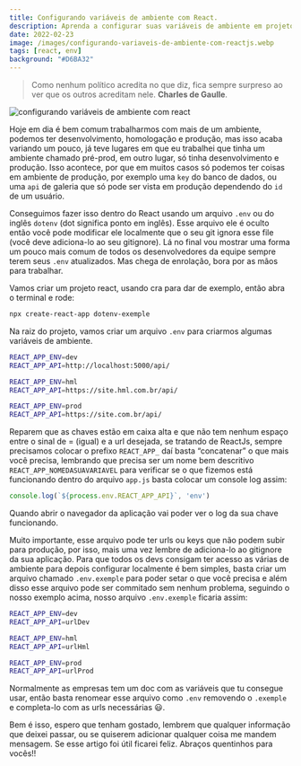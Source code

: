 ```yaml
---
title: Configurando variáveis de ambiente com React.
description: Aprenda a configurar suas variáveis de ambiente em projetos React.
date: 2022-02-23
image: /images/configurando-variaveis-de-ambiente-com-reactjs.webp
tags: [react, env]
background: "#D6BA32"
---
```


> Como nenhum político acredita no que diz, fica sempre surpreso ao ver que os outros acreditam nele. **Charles de Gaulle**.

![configurando variáveis de ambiente com react](/images/configurando-variaveis-de-ambiente-com-reactjs.webp)

Hoje em dia é bem comum trabalharmos com mais de um ambiente, podemos ter desenvolvimento, homologação e produção, mas isso acaba variando um pouco, já teve lugares em que eu trabalhei que tinha um ambiente chamado pré-prod, em outro lugar, só tinha desenvolvimento e produção. Isso acontece, por que em muitos casos só podemos ter coisas em ambiente de produção, por exemplo uma `key` do banco de dados, ou uma `api` de galeria que só pode ser vista em produção dependendo do `id` de um usuário.

Conseguimos fazer isso dentro do React usando um arquivo `.env` ou do inglês `dotenv` (dot significa ponto em inglês). Esse arquivo ele é oculto então você pode modificar ele localmente que o seu git ignora esse file (você deve adiciona-lo ao seu gitignore). Lá no final vou mostrar uma forma um pouco mais comum de todos os desenvolvedores da equipe sempre terem seus `.env` atualizados. Mas chega de enrolação, bora por as mãos para trabalhar.

Vamos criar um projeto react, usando cra para dar de exemplo, então abra o terminal e rode:

```bash
npx create-react-app dotenv-exemple
```

Na raiz do projeto, vamos criar um arquivo `.env` para criarmos algumas variáveis de ambiente.

```bash
REACT_APP_ENV=dev
REACT_APP_API=http://localhost:5000/api/

REACT_APP_ENV=hml
REACT_APP_API=https://site.hml.com.br/api/

REACT_APP_ENV=prod
REACT_APP_API=https://site.com.br/api/
```

Reparem que as chaves estão em caixa alta e que não tem nenhum espaço entre o sinal de = (igual) e a url desejada, se tratando de ReactJs, sempre precisamos colocar o prefixo `REACT_APP_` daí basta “concatenar” o que mais você precisa, lembrando que precisa ser um nome bem descritivo `REACT_APP_NOMEDASUAVARIAVEL` para verificar se o que fizemos está funcionando dentro do arquivo `app.js` basta colocar um console log assim:

```javascript
console.log(`${process.env.REACT_APP_API}`, 'env')
```

Quando abrir o navegador da aplicação vai poder ver o log da sua chave funcionando.

Muito importante, esse arquivo pode ter urls ou keys que não podem subir para produção, por isso, mais uma vez lembre de adiciona-lo ao gitignore da sua aplicação. Para que todos os devs consigam ter acesso as várias de ambiente para depois configurar localmente é bem simples, basta criar um arquivo chamado `.env.exemple` para poder setar o que você precisa e além disso esse arquivo pode ser commitado sem nenhum problema, seguindo o nosso exemplo acima, nosso arquivo `.env.exemple` ficaria assim:

```bash
REACT_APP_ENV=dev
REACT_APP_API=urlDev

REACT_APP_ENV=hml
REACT_APP_API=urlHml

REACT_APP_ENV=prod
REACT_APP_API=urlProd
```

Normalmente as empresas tem um doc com as variáveis que tu consegue usar, então basta renomear esse arquivo como `.env` removendo o `.exemple` e completa-lo com as urls necessárias 😃.


Bem é isso, espero que tenham gostado, lembrem que qualquer informação que deixei passar, ou se quiserem adicionar qualquer coisa me mandem mensagem. Se esse artigo foi útil ficarei feliz. Abraços quentinhos para vocês!!
